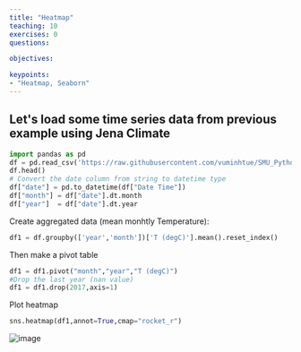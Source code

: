 ```yaml
---
title: "Heatmap"
teaching: 10
exercises: 0
questions:

objectives:

keypoints:
- "Heatmap, Seaborn"
---
```


## Let's load some time series data from previous example using Jena Climate

```python
import pandas as pd
df = pd.read_csv('https://raw.githubusercontent.com/vuminhtue/SMU_Python_Visualization/master/data/us.csv?token=AKOSZNMCMDFLUIE4C62OVP3BW62LG')
df.head()
# Convert the date column from string to datetime type
df["date"] = pd.to_datetime(df["Date Time"])
df["month"] = df["date"].dt.month
df["year"]  = df["date"].dt.year
```

Create aggregated data (mean monhtly Temperature):

```python
df1 = df.groupby(['year','month'])['T (degC)'].mean().reset_index()
```

Then make a pivot table

```python
df1 = df1.pivot("month","year","T (degC)")
#Drop the last year (nan value)
df1 = df1.drop(2017,axis=1)
```

Plot heatmap

```python
sns.heatmap(df1,annot=True,cmap="rocket_r")
```

![image](https://user-images.githubusercontent.com/43855029/146045085-1a6f86ce-e2fe-4e0b-b6e4-9bac9170306e.png)


